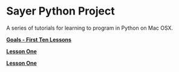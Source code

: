 # Sayer Python Project
A series of tutorials for learning to program in Python on Mac OSX. 

**[Goals - First Ten Lessons](https://github.com/presquepartout/SayerPythonProject/blob/master/goals_first_ten_lessons.md)**

**[Lesson One](https://github.com/presquepartout/SayerPythonProject/blob/master/LessonOne.md)**

**[Lesson One](https://github.com/presquepartout/SayerPythonProject/blob/master/LessonTwo.md)**




